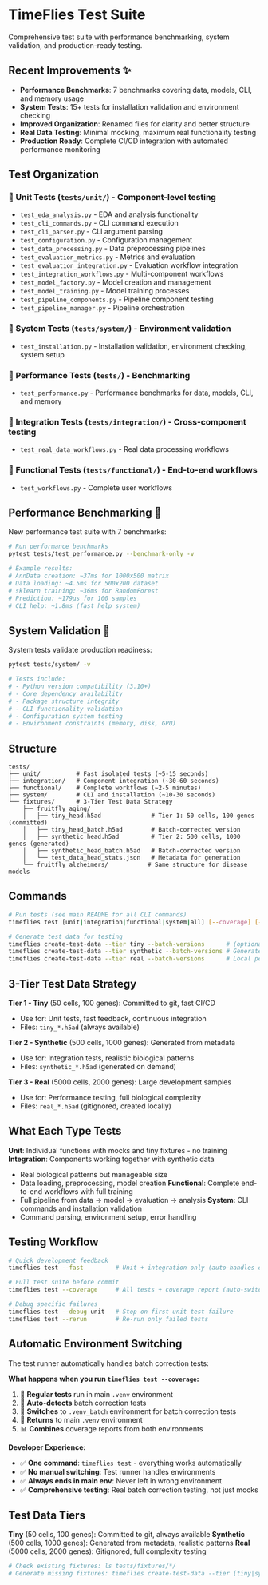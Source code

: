 # TimeFlies Test Suite

Comprehensive test suite with performance benchmarking, system validation, and production-ready testing.

## Recent Improvements ✨

- **Performance Benchmarks**: 7 benchmarks covering data, models, CLI, and memory usage
- **System Tests**: 15+ tests for installation validation and environment checking
- **Improved Organization**: Renamed files for clarity and better structure
- **Real Data Testing**: Minimal mocking, maximum real functionality testing
- **Production Ready**: Complete CI/CD integration with automated performance monitoring

## Test Organization

### 📁 Unit Tests (`tests/unit/`) - Component-level testing
- `test_eda_analysis.py` - EDA and analysis functionality
- `test_cli_commands.py` - CLI command execution
- `test_cli_parser.py` - CLI argument parsing
- `test_configuration.py` - Configuration management
- `test_data_processing.py` - Data preprocessing pipelines
- `test_evaluation_metrics.py` - Metrics and evaluation
- `test_evaluation_integration.py` - Evaluation workflow integration
- `test_integration_workflows.py` - Multi-component workflows
- `test_model_factory.py` - Model creation and management
- `test_model_training.py` - Model training processes
- `test_pipeline_components.py` - Pipeline component testing
- `test_pipeline_manager.py` - Pipeline orchestration

### 📁 System Tests (`tests/system/`) - Environment validation
- `test_installation.py` - Installation validation, environment checking, system setup

### 📁 Performance Tests (`tests/`) - Benchmarking
- `test_performance.py` - Performance benchmarks for data, models, CLI, and memory

### 📁 Integration Tests (`tests/integration/`) - Cross-component testing
- `test_real_data_workflows.py` - Real data processing workflows

### 📁 Functional Tests (`tests/functional/`) - End-to-end workflows
- `test_workflows.py` - Complete user workflows

## Performance Benchmarking 🚀

New performance test suite with 7 benchmarks:
```bash
# Run performance benchmarks
pytest tests/test_performance.py --benchmark-only -v

# Example results:
# AnnData creation: ~37ms for 1000x500 matrix
# Data loading: ~4.5ms for 500x200 dataset
# sklearn training: ~36ms for RandomForest
# Prediction: ~179µs for 100 samples
# CLI help: ~1.8ms (fast help system)
```

## System Validation 🔧

System tests validate production readiness:
```bash
pytest tests/system/ -v

# Tests include:
# - Python version compatibility (3.10+)
# - Core dependency availability
# - Package structure integrity
# - CLI functionality validation
# - Configuration system testing
# - Environment constraints (memory, disk, GPU)
```

## Structure

```
tests/
├── unit/          # Fast isolated tests (~5-15 seconds)
├── integration/   # Component integration (~30-60 seconds)
├── functional/    # Complete workflows (~2-5 minutes)
├── system/        # CLI and installation (~10-30 seconds)
└── fixtures/      # 3-Tier Test Data Strategy
    ├── fruitfly_aging/
    │   ├── tiny_head.h5ad              # Tier 1: 50 cells, 100 genes (committed)
    │   ├── tiny_head_batch.h5ad        # Batch-corrected version
    │   ├── synthetic_head.h5ad         # Tier 2: 500 cells, 1000 genes (generated)
    │   ├── synthetic_head_batch.h5ad   # Batch-corrected version
    │   └── test_data_head_stats.json   # Metadata for generation
    └── fruitfly_alzheimers/           # Same structure for disease models
```

## Commands

```bash
# Run tests (see main README for all CLI commands)
timeflies test [unit|integration|functional|system|all] [--coverage] [--fast] [--debug] [--rerun]

# Generate test data for testing
timeflies create-test-data --tier tiny --batch-versions      # (optional - already committed)
timeflies create-test-data --tier synthetic --batch-versions # Generated on demand
timeflies create-test-data --tier real --batch-versions      # Local performance testing
```

## 3-Tier Test Data Strategy

**Tier 1 - Tiny** (50 cells, 100 genes): Committed to git, fast CI/CD
- Use for: Unit tests, fast feedback, continuous integration
- Files: `tiny_*.h5ad` (always available)

**Tier 2 - Synthetic** (500 cells, 1000 genes): Generated from metadata
- Use for: Integration tests, realistic biological patterns
- Files: `synthetic_*.h5ad` (generated on demand)

**Tier 3 - Real** (5000 cells, 2000 genes): Large development samples
- Use for: Performance testing, full biological complexity
- Files: `real_*.h5ad` (gitignored, created locally)

## What Each Type Tests

**Unit**: Individual functions with mocks and tiny fixtures - no training
**Integration**: Components working together with synthetic data
- Real biological patterns but manageable size
- Data loading, preprocessing, model creation
**Functional**: Complete end-to-end workflows with full training
- Full pipeline from data → model → evaluation → analysis
**System**: CLI commands and installation validation
- Command parsing, environment setup, error handling

## Testing Workflow

```bash
# Quick development feedback
timeflies test --fast         # Unit + integration only (auto-handles environments)

# Full test suite before commit
timeflies test --coverage     # All tests + coverage report (auto-switches environments)

# Debug specific failures
timeflies test --debug unit   # Stop on first unit test failure
timeflies test --rerun        # Re-run only failed tests
```

## Automatic Environment Switching

The test runner automatically handles batch correction tests:

**What happens when you run `timeflies test --coverage`:**
1. 🧪 **Regular tests** run in main `.venv` environment
2. 🔄 **Auto-detects** batch correction tests
3. 🧬 **Switches** to `.venv_batch` environment for batch correction tests
4. 🔄 **Returns** to main `.venv` environment
5. 📊 **Combines** coverage reports from both environments

**Developer Experience:**
- ✅ **One command**: `timeflies test` - everything works automatically
- ✅ **No manual switching**: Test runner handles environments
- ✅ **Always ends in main env**: Never left in wrong environment
- ✅ **Comprehensive testing**: Real batch correction testing, not just mocks

## Test Data Tiers

**Tiny** (50 cells, 100 genes): Committed to git, always available
**Synthetic** (500 cells, 1000 genes): Generated from metadata, realistic patterns
**Real** (5000 cells, 2000 genes): Gitignored, full complexity testing

```bash
# Check existing fixtures: ls tests/fixtures/*/
# Generate missing fixtures: timeflies create-test-data --tier [tiny|synthetic|real]
```
